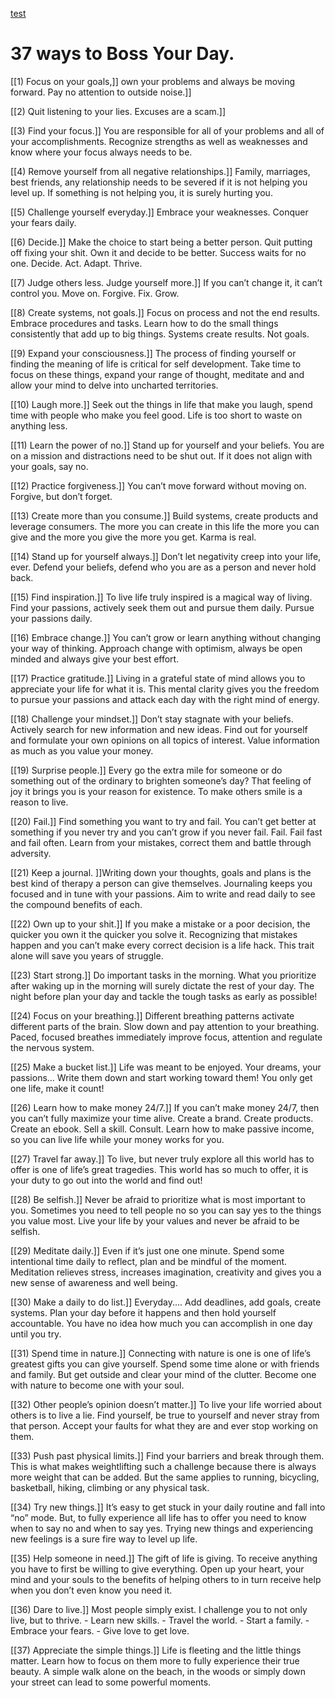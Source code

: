 [test](https://twitter.com/bossyourday/status/1368535397911904256?s=20)

# 37 ways to Boss Your Day.


[[1) Focus on your goals,]] own your problems and always be moving forward. Pay no attention to outside noise.]]

[[2) Quit listening to your lies. Excuses are a scam.]]

[[3) Find your focus.]] 
You are responsible for all of your problems and all of your accomplishments. Recognize strengths as well as weaknesses and know where your focus always needs to be.

[[4) Remove yourself from all negative relationships.]] 
Family, marriages, best friends, any relationship needs to be severed if it is not helping you level up. If something is not helping you, it is surely hurting you.

[[5) Challenge yourself everyday.]] 
Embrace your weaknesses. Conquer your fears daily.

[[6) Decide.]] 
Make the choice to start being a better person. Quit putting off fixing your shit. Own it and decide to be better. Success waits for no one. Decide. Act. Adapt. Thrive.

[[7) Judge others less. Judge yourself more.]] 
If you can’t change it, it can’t control you. Move on. Forgive. Fix. Grow.

[[8) Create systems, not goals.]] 
Focus on process and not the end results. Embrace procedures and tasks. Learn how to do the small things consistently that add up to big things. Systems create results. Not goals.

[[9) Expand your consciousness.]] 
The process of finding yourself or finding the meaning of life is critical for self development. Take time to focus on these things, expand your range of thought, meditate and and allow your mind to delve into uncharted territories.

[[10) Laugh more.]] 
Seek out the things in life that make you laugh, spend time with people who make you feel good. Life is too short to waste on anything less.

[[11) Learn the power of no.]] 
Stand up for yourself and your beliefs. You are on a mission and distractions need to be shut out. If it does not align with your goals, say no.

[[12) Practice forgiveness.]] 
You can’t move forward without moving on. Forgive, but don’t forget.

[[13) Create more than you consume.]] 
Build systems, create products and leverage consumers. The more you can create in this life the more you can give and the more you give the more you get. Karma is real.

[[14) Stand up for yourself always.]] 
Don’t let negativity creep into your life, ever. Defend your beliefs, defend who you are as a person and never hold back.

[[15) Find inspiration.]] 
To live life truly inspired is a magical way of living. Find your passions, actively seek them out and pursue them daily. Pursue your passions daily.

[[16) Embrace change.]] 
You can’t grow or learn anything without changing your way of thinking. Approach change with optimism, always be open minded and always give your best effort.

[[17) Practice gratitude.]] 
Living in a grateful state of mind allows you to appreciate your life for what it is. This mental clarity gives you the freedom to pursue your passions and attack each day with the right mind of energy.

[[18) Challenge your mindset.]] Don’t stay stagnate with your beliefs. Actively search for new information and new ideas. Find out for yourself and formulate your own opinions on all topics of interest. Value information as much as you value your money.

[[19) Surprise people.]] Every go the extra mile for someone or do something out of the ordinary to brighten someone’s day? That feeling of joy it brings you is your reason for existence. To make others smile is a reason to live.

[[20) Fail.]] Find something you want to try and fail. You can’t get better at something if you never try and you can’t grow if you never fail. Fail. Fail fast and fail often. Learn from your mistakes, correct them and battle through adversity.

[[21) Keep a journal. ]]Writing down your thoughts, goals and plans is the best kind of therapy a person can give themselves. Journaling keeps you focused and in tune with your passions. Aim to write and read daily to see the compound benefits of each.

[[22) Own up to your shit.]] If you make a mistake or a poor decision, the quicker you own it the quicker you solve it. Recognizing that mistakes happen and you can’t make every correct decision is a life hack. This trait alone will save you years of struggle.

[[23) Start strong.]] Do important tasks in the morning. What you prioritize after waking up in the morning will surely dictate the rest of your day. The night before plan your day and tackle the tough tasks as early as possible!

[[24) Focus on your breathing.]] Different breathing patterns activate different parts of the brain. Slow down and pay attention to your breathing. Paced, focused breathes immediately improve focus, attention and regulate the nervous system.

[[25) Make a bucket list.]] Life was meant to be enjoyed. Your dreams, your passions... Write them down and start working toward them! You only get one life, make it count!

[[26) Learn how to make money 24/7.]] If you can’t make money 24/7, then you can’t fully maximize your time alive. Create a brand. Create products. Create an ebook. Sell a skill. Consult. Learn how to make passive income, so you can live life while your money works for you.

[[27) Travel far away.]] To live, but never truly explore all this world has to offer is one of life’s great tragedies. This world has so much to offer, it is your duty to go out into the world and find out!

[[28) Be selfish.]] 
Never be afraid to prioritize what is most important to you. Sometimes you need to tell people no so you can say yes to the things you value most. Live your life by your values and never be afraid to be selfish.

[[29) Meditate daily.]]
Even if it’s just one one minute. Spend some intentional time daily to reflect, plan and be mindful of the moment. Meditation relieves stress, increases imagination, creativity and gives you a new sense of awareness and well being.

[[30) Make a daily to do list.]] 
Everyday.... Add deadlines, add goals, create systems. Plan your day before it happens and then hold yourself accountable. You have no idea how much you can accomplish in one day until you try.

[[31) Spend time in nature.]] 
Connecting with nature is one is one of life’s greatest gifts you can give yourself. Spend some time alone or with friends and family. But get outside and clear your mind of the clutter. Become one with nature to become one with your soul.

[[32) Other people’s opinion doesn’t matter.]] 
To live your life worried about others is to live a lie. Find yourself, be true to yourself and never stray from that person. Accept your faults for what they are and ever stop working on them.

[[33) Push past physical limits.]] 
Find your barriers and break through them. This is what makes weightlifting such a challenge because there is always more weight that can be added. But the same applies to running, bicycling, basketball, hiking, climbing or any physical task.

[[34) Try new things.]] 
It’s easy to get stuck in your daily routine and fall into “no” mode. But, to fully experience all life has to offer you need to know when to say no and when to say yes. Trying new things and experiencing new feelings is a sure fire way to level up life.

[[35) Help someone in need.]] 
The gift of life is giving. To receive anything you have to first be willing to give everything. Open up your heart, your mind and your souls to the benefits of helping others to in turn receive help when you don’t even know you need it.

[[36) Dare to live.]] 
Most people simply exist. I challenge you to not only live, but to thrive. 
	- Learn new skills. 
	- Travel the world. 
	- Start a family. 
	- Embrace your fears. 
	- Give love to get love.

[[37) Appreciate the simple things.]] 
Life is fleeting and the little things matter. Learn how to focus on them more to fully experience their true beauty. A simple walk alone on the beach, in the woods or simply down your street can lead to some powerful moments.

